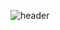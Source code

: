 ![header](https://capsule-render.vercel.app/api?type=venom&color=0047AB&height=300&section=header&text=chungheon's%20Github&fontColor=99ccff&fontSize=90)
